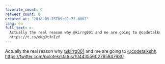 ```yaml
---
favorite_count: 0
retweet_count: 0
created_at: "2018-09-25T09:01:25.000Z"
lang: en
full_text: >-
  Actually the real reason why @kirrg001 and me are going to @codetalkshh.
  https://t.co/oNgJtfnIzf
---
```


Actually the real reason why [@kirrg001](https://twitter.com/kirrg001) and me
are going to [@codetalkshh](https://twitter.com/codetalkshh).
<https://twitter.com/polotek/status/1044355602795847680>

